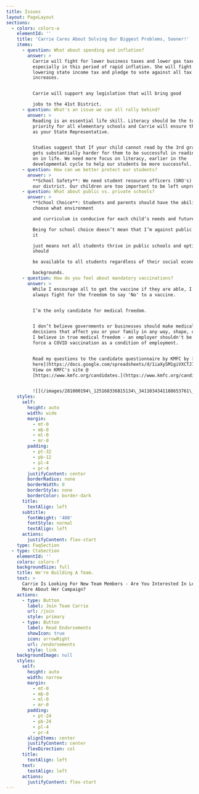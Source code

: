 ```yaml
---
title: Issues
layout: PageLayout
sections:
  - colors: colors-a
    elementId: ''
    title: 'Carrie Cares About Solving Our Biggest Problems, Sooner!'
    items:
      - question: What about spending and inflation?
        answer: >
          Carrie will fight for lower business taxes and lower gas taxes -
          especially in this period of rapid inflation. She will fight for
          lowering state income tax and pledge to vote against all tax
          increases.


          Carrie will support any legislation that will bring good

          jobs to the 41st District.
      - question: What's an issue we can all rally behind?
        answer: >
          Reading is an essential life skill. Literacy should be the top
          priority for all elementary schools and Carrie will ensure that it is
          as your State Representative. 


          Studies suggest that If your child cannot read by the 3rd grade, it
          gets substantially harder for them to be successful in reading later
          on in life. We need more focus on literacy, earlier in the
          developmental cycle to help our students be more successful.
      - question: How can we better protect our students?
        answer: >
          **School Safety**: We need student resource officers (SRO's) back in
          our district. Our children are too important to be left unprotected.
      - question: What about public vs. private schools?
        answer: >
          **School Choice**: Students and parents should have the ability to
          choose what environment

          and curriculum is conducive for each child’s needs and future goals.

          Being for school choice doesn’t mean that I’m against public schools,
          it

          just means not all students thrive in public schools and options
          should

          be available to all students regardless of their social economic

          backgrounds.
      - question: How do you feel about mandatory vaccinations?
        answer: >
          While I encourage all to get the vaccine if they are able, I will
          always fight for the freedom to say 'No' to a vaccine.


          I’m the only candidate for medical freedom.


          I don’t believe governments or businesses should make medical
          decisions that affect you or your family in any way, shape, or form. 
          I believe in true medical freedom - an employer shouldn't be able to
          force a COVID vaccination as a condition of employment.


          Read my questions to the candidate questionnaire by KMFC by [clicking
          here](https://docs.google.com/spreadsheets/d/1iaXySM1giVXCTJ77tb34YyGQ3YdA0CFqfhlIjycDTfQ/htmlview?fbclid=IwAR3uUnXL5vTk3hYRY5Rk0EOhJhFoSSciJVJD2HwH1nZVAjQdk4ueutmoQtU#gid=0).
          View on KMFC's site @
          [https://www.kmfc.org/candidates.](https://www.kmfc.org/candidates)


          ![](/images/281000194\_125168336815134\_3411034341188653761\_n.jpg)
    styles:
      self:
        height: auto
        width: wide
        margin:
          - mt-0
          - mb-0
          - ml-0
          - mr-0
        padding:
          - pt-32
          - pb-12
          - pl-4
          - pr-4
        justifyContent: center
        borderRadius: none
        borderWidth: 0
        borderStyle: none
        borderColor: border-dark
      title:
        textAlign: left
      subtitle:
        fontWeight: '400'
        fontStyle: normal
        textAlign: left
      actions:
        justifyContent: flex-start
    type: FaqSection
  - type: CtaSection
    elementId: ''
    colors: colors-f
    backgroundSize: full
    title: We're Building A Team.
    text: >
      Carrie Is Looking For New Team Members - Are You Interested In Learning
      More About Her Campaign?
    actions:
      - type: Button
        label: Join Team Carrie
        url: /join
        style: primary
      - type: Button
        label: Read Endorsements
        showIcon: true
        icon: arrowRight
        url: /endorsements
        style: link
    backgroundImage: null
    styles:
      self:
        height: auto
        width: narrow
        margin:
          - mt-0
          - mb-0
          - ml-0
          - mr-0
        padding:
          - pt-24
          - pb-24
          - pl-4
          - pr-4
        alignItems: center
        justifyContent: center
        flexDirection: col
      title:
        textAlign: left
      text:
        textAlign: left
      actions:
        justifyContent: flex-start
---
```

